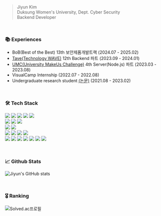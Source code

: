 > Jiyun Kim <br>
> Duksung Women's University, Dept. Cyber Security <br>
> Backend Developer

<br>

### 📚 Experiences
- BoB(Best of the Best) 13th 보안제품개발트랙 (2024.07 - 2025.02)
- <a href="https://tavewave.github.io">Tave(Technology WAVE)</a> 12th Backend 파트 (2023.09 - 2024.01)
- <a href="https://www.makeus.in/umc">UMC(University MakeUs Challenge)</a> 4th Server(Node.js) 파트 (2023.03 - 2023.08)
- VisualCamp Internship (2022.07 - 2022.08)
- Undergraduate research student <a href="https://www.dbpia.co.kr/Journal/articleDetail?nodeId=NODE11231362"> (논문)</a> (2021.08 - 2023.02)

<br>

### 🛠️ Tech Stack
<img src="https://img.shields.io/badge/C++-00599C?style=flat-square&logo=c%2B%2B&logoColor=white"/> <img src="https://img.shields.io/badge/C-A8B9CC?style=flat-square&logo=C&logoColor=white"/> <img src="https://img.shields.io/badge/Python-3776AB?style=flat-square&logo=Python&logoColor=white"/> <img src="https://img.shields.io/badge/Java-007396?style=flat-square&logo=Java&logoColor=white"/> <img src="https://img.shields.io/badge/JavaScript-F7DF1E?style=flat-square&logo=JavaScript&logoColor=white"/>
<br/>
<img src="https://img.shields.io/badge/SpringBoot-6DB33F?style=flat-square&logo=SpringBoot&logoColor=white"/>
<img src="https://img.shields.io/badge/Express-000000?style=flat-square&logo=Express&logoColor=white"/> 
<img src="https://img.shields.io/badge/NestJS-E0234E?style=flat-square&logo=NestJS&logoColor=white"/> 
<br/>
<img src="https://img.shields.io/badge/MySQL-4479A1?style=flat-square&logo=MySQL&logoColor=white"/> <img src="https://img.shields.io/badge/MongoDB-47A248?style=flat-square&logo=MongoDB&logoColor=white"/>
<br/>
 <img src="https://img.shields.io/badge/AmazonAWS-232F3E?style=flat-square&logo=AmazonAWS&logoColor=white"/> 
 <img src="https://img.shields.io/badge/Docker-2496ED?style=flat-square&logo=Docker&logoColor=white"/>
 <img src="https://img.shields.io/badge/GitHub&nbsp;Actions-2088FF?style=flat-square&logo=GitHub-Actions&logoColor=white"/>
 <img src="https://img.shields.io/badge/Nginx-009639?style=flat-square&logo=Nginx&logoColor=white"/>
 </br>
 <img src="https://img.shields.io/badge/GitHub-black?style=flat-square&logo=GitHub&logoColor=white"/>
 <img src="https://img.shields.io/badge/-Slack-4A154B?style=flat-square&logo=slack&logoColor=white"/>
  <img src="https://img.shields.io/badge/-Notion-000000?style=flat-square&logo=notion&logoColor=white"/>
  <img src="https://img.shields.io/badge/-Figma-F24E1E?style=flat-square&logo=figma&logoColor=white"/>
  <img src="https://img.shields.io/badge/Jira-0052CC?style=flat-square&logo=Jira&logoColor=white"/>
    <img src="https://img.shields.io/badge/Postman-FF6C37?style=flat-square&logo=Postman&logoColor=white"/>
  <img src="https://img.shields.io/badge/IntelliJ IDEA-000000?style=flat-square&logo=IntelliJIDEA&logoColor=white"/>
  

<br>

### 📈 Github Stats
![Jiyun's GitHub stats](https://github-readme-stats.vercel.app/api?username=jyjyjy25&show_icons=true&theme=merko)

<br>

### 🎖️ Ranking
![Solved.ac프로필](http://mazassumnida.wtf/api/v2/generate_badge?boj=rlawldbs25)


